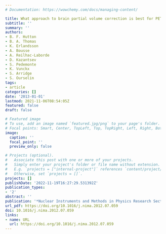```yaml
---
# Documentation: https://wowchemy.com/docs/managing-content/

title: What approach to brain partial volume correction is best for PET/MRI?
subtitle: ''
summary: ''
authors:
- B. F. Hutton
- B. A. Thomas
- K. Erlandsson
- A. Bousse
- A. Reilhac-Laborde
- D. Kazantsev
- S. Pedemonte
- K. Vunckx
- S. Arridge
- S. Ourselin
tags:
- article
categories: []
date: '2013-01-01'
lastmod: 2021-11-06T08:54:05Z
featured: false
draft: false

# Featured image
# To use, add an image named `featured.jpg/png` to your page's folder.
# Focal points: Smart, Center, TopLeft, Top, TopRight, Left, Right, BottomLeft, Bottom, BottomRight.
image:
  caption: ''
  focal_point: ''
  preview_only: false

# Projects (optional).
#   Associate this post with one or more of your projects.
#   Simply enter your project's folder or file name without extension.
#   E.g. `projects = ["internal-project"]` references `content/project/deep-learning/index.md`.
#   Otherwise, set `projects = []`.
projects: []
publishDate: '2022-11-19T16:27:29.531392Z'
publication_types:
- '2'
abstract: ''
publication: '*Nuclear Instruments and Methods in Physics Research Section A*'
url_pdf: https://doi.org/10.1016/j.nima.2012.07.059
doi: 10.1016/j.nima.2012.07.059
links:
- name: URL
  url: https://doi.org/10.1016/j.nima.2012.07.059
---
```

